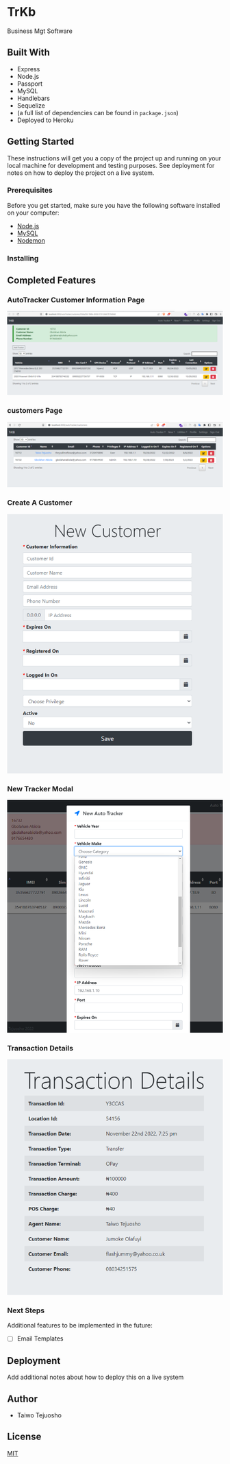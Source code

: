 # TrKb

Business Mgt Software

## Built With

- Express
- Node.js
- Passport
- MySQL
- Handlebars
- Sequelize
- (a full list of dependencies can be found in `package.json`)
- Deployed to Heroku

## Getting Started

These instructions will get you a copy of the project up and running on your local machine for development and testing purposes. See deployment for notes on how to deploy the project on a live system.

### Prerequisites

Before you get started, make sure you have the following software installed on your computer:

- [Node.js](https://nodejs.org/en/)
- [MySQL](https://www.mysql.com/)
- [Nodemon](https://nodemon.io/)

### Installing

## Completed Features

### AutoTracker Customer Information Page

![](readmeimages/autoTrackerCustomerInfo.png)

### customers Page

![](readmeimages/autoTrackerCustomers.png)

### Create A Customer

![](readmeimages/newCustomer.png)

### New Tracker Modal

![](readmeimages/newTrackerModal.png)

### Transaction Details

![](readmeimages/transactionDetails.png)

### Next Steps

Additional features to be implemented in the future:

- [ ] Email Templates

## Deployment

Add additional notes about how to deploy this on a live system

## Author

- Taiwo Tejuosho

## License

[MIT](https://choosealicense.com/licenses/mit/)
